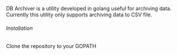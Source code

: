 DB Archiver is a utility developed in golang useful for archiving 
data. Currently this utility only supports archiving data to CSV 
file. 

###### Installation 

Clone the repository to your GOPATH
